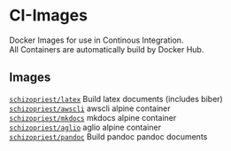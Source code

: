 # CI-Images
Docker Images for use in Continous Integration.  
All Containers are automatically build by Docker Hub.

## Images

[`schizopriest/latex`](https://hub.docker.com/r/schizopriest/latex) Build latex documents (includes biber)  
[`schizopriest/awscli`](https://hub.docker.com/r/schizopriest/awscli) awscli alpine container  
[`schizopriest/mkdocs`](https://hub.docker.com/r/schizopriest/mkdocs) mkdocs alpine container  
[`schizopriest/aglio`](https://hub.docker.com/r/schizopriest/aglio) aglio alpine container  
[`schizopriest/pandoc`](https://hub.docker.com/r/schizopriest/pandoc) Build pandoc pandoc documents
